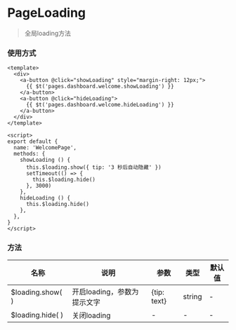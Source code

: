 PageLoading
====
>全局loading方法

### 使用方式

```vue
<template>
  <div>
    <a-button @click="showLoading" style="margin-right: 12px;">
      {{ $t('pages.dashboard.welcome.showLoading') }}
    </a-button>
    <a-button @click="hideLoading">
      {{ $t('pages.dashboard.welcome.hideLoading') }}
    </a-button>
  </div>
</template>

<script>
export default {
  name: 'WelcomePage',
  methods: {
    showLoading () {
      this.$loading.show({ tip: '3 秒后自动隐藏' })
      setTimeout(() => {
        this.$loading.hide()
      }, 3000)
    },
    hideLoading () {
      this.$loading.hide()
    },
  },
}
</script>
```



### 方法


|名称|说明|参数|类型|默认值|
| - | - | - | - |-|
| $loading.show( ) | 开启loading，参数为提示文字 | {tip: text} |string| - |
| $loading.hide( ) | 关闭loading | - | - | - |